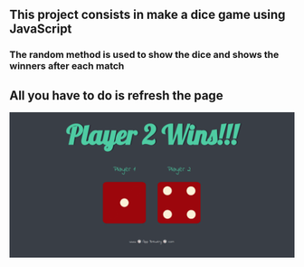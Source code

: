 ## This project consists in make a dice game using JavaScript
### The random method is used to show the dice and shows the winners after each match
## All you have to do is refresh the page

![Index Page](images/1.png)